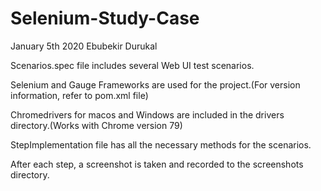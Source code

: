 # Selenium-Study-Case


January 5th 2020
Ebubekir Durukal


Scenarios.spec file includes several Web UI test scenarios.
 
Selenium and Gauge Frameworks are used for the project.(For version information, refer to pom.xml file)

Chromedrivers for macos and Windows are included in the drivers directory.(Works with Chrome version 79)

StepImplementation file has all the necessary methods for the scenarios.

After each step, a screenshot is taken and recorded to the screenshots directory.

 
